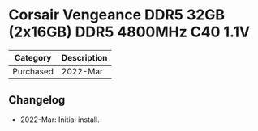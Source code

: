# Corsair Vengeance DDR5 32GB (2x16GB) DDR5 4800MHz C40 1.1V

| Category          | Description           |
|-------------------|-----------------------|
| Purchased         | 2022-Mar              |

## Changelog
- 2022-Mar: Initial install.
